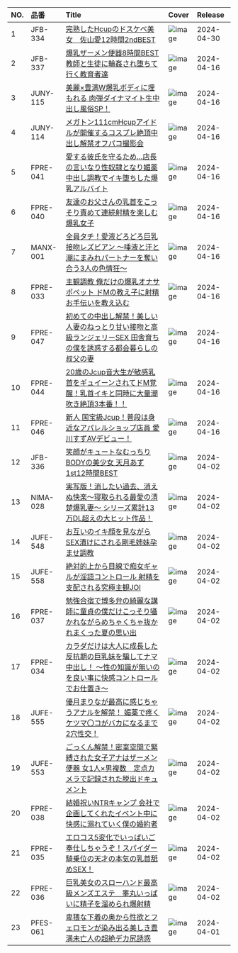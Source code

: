 |NO.|品番|Title|Cover|Release|
|:---|:---|:---|:---|:---|
1|JFB-334|[完熟したHcupのドスケベ美女　佐山愛12時間2ndBEST](https://www.avmoive.top/index.php/archives/38420/)|![image](https://cdn.up-timely.com/image/12/content/73375/lkBlSBYOtx4l2lk0bh5dmPg5EbdfDl9i4nw595LH.jpg)|2024-04-30
2|JFB-337|[爆乳ザーメン便器8時間BEST 教師と生徒に輪姦され堕ちて行く教育者達](https://www.avmoive.top/index.php/archives/38430/)|![image](https://cdn.up-timely.com/image/12/content/73239/BjCwcJ6ra9Uix9xgoKKQTRBL3r2AnSDKwKilzbyb.jpg)|2024-04-16
3|JUNY-115|[美麗×豊満W爆乳ボディに埋もれる 肉弾ダイナマイト生中出し風俗SP！](https://www.avmoive.top/index.php/archives/38429/)|![image](https://cdn.up-timely.com/image/12/content/73232/PCC5VhOc0A3xLMFivmVO9AVDbBf4XuEDwO3xv9lY.jpg)|2024-04-16
4|JUNY-114|[メガトン111cmHcupアイドルが開催するコスプレ絶頂中出し解禁オフパコ撮影会](https://www.avmoive.top/index.php/archives/38428/)|![image](https://cdn.up-timely.com/image/12/content/73231/bVHIdtylOlC0kMgLcYl9m3FX4cKCeAm7AQnexLIT.jpg)|2024-04-16
5|FPRE-041|[愛する彼氏を守るため…店長の言いなり性奴隷となり媚薬中出し調教でイキ堕ちした爆乳アルバイト](https://www.avmoive.top/index.php/archives/38427/)|![image](https://cdn.up-timely.com/image/12/content/73236/kW7l1EWUuXXP5D9KgiGvK1yzZSOToca7kBK8EP5c.jpg)|2024-04-16
6|FPRE-040|[友達のお父さんの乳首をこっそり責めて連続射精を楽しむ爆乳女子](https://www.avmoive.top/index.php/archives/38426/)|![image](https://cdn.up-timely.com/image/12/content/73234/CJRR09tPb3kLm2bzUWT1rphEAjC8xHY2f6excDw2.jpg)|2024-04-16
7|MANX-001|[全員タチ！愛液どろどろ巨乳接吻レズビアン ～唾液と汗と潮にまみれパートナーを奪い合う3人の色情狂～](https://www.avmoive.top/index.php/archives/38425/)|![image](https://cdn.up-timely.com/image/12/content/73235/0nyddJ7CrLGXjPbw3pcHFX2uOzmbBy8bNIhqQPjO.jpg)|2024-04-16
8|FPRE-033|[主観調教 俺だけの爆乳オナサポペット ドMの教え子に射精お手伝いを教え込む](https://www.avmoive.top/index.php/archives/38424/)|![image](https://cdn.up-timely.com/image/12/content/73233/m9HinAOsJ6NpbiCpdSoBOQSLszgObTHwANZlNIHb.jpg)|2024-04-16
9|FPRE-047|[初めての中出し解禁！美しい人妻のねっとり甘い接吻と高級ランジェリーSEX 田舎育ちの僕を誘惑する都会暮らしの叔父の妻](https://www.avmoive.top/index.php/archives/38423/)|![image](https://cdn.up-timely.com/image/12/content/73238/dBJT8uyNvlYSwit6d2OPeFJu74wrA09eOfNRrUG4.jpg)|2024-04-16
10|FPRE-044|[20歳のJcup音大生が敏感乳首をギュイーンされてドM覚醒！乳首イキと同時に大量潮吹き絶頂3本番！！](https://www.avmoive.top/index.php/archives/38422/)|![image](https://cdn.up-timely.com/image/12/content/73240/xOlQgFue2xAVNgtaXhg582jwx03cKtNTo86ar7kv.jpg)|2024-04-16
11|FPRE-046|[新人 国宝級Jcup！普段は身近なアパレルショップ店員 愛川すずAVデビュー！](https://www.avmoive.top/index.php/archives/38421/)|![image](https://cdn.up-timely.com/image/12/content/73237/JLqGy64b35nrzKKqEkGH39L0zU2b9WfnzXzdSlDy.jpg)|2024-04-16
12|JFB-336|[笑顔がキュートなむっちりBODYの美少女 天月あず1st12時間BEST](https://www.avmoive.top/index.php/archives/38441/)|![image](https://cdn.up-timely.com/image/12/content/72963/L40RHc4kErPqaOYB5ZSJk7uWWS6Kya0QQZjerQOY.jpg)|2024-04-02
13|NIMA-028|[実写版！消したい過去、消えぬ快楽～寝取られる最愛の清楚爆乳妻～ シリーズ累計13万DL超えの大ヒット作品！](https://www.avmoive.top/index.php/archives/38440/)|![image](https://cdn.up-timely.com/image/12/content/72959/o7YamjpI7O6ZVvC0S5sOt7x73sqZ0CL8dVOMD40P.jpg)|2024-04-02
14|JUFE-548|[お互いのイキ顔を見ながらSEX漬けにされる剛毛姉妹孕ませ調教](https://www.avmoive.top/index.php/archives/38439/)|![image](https://cdn.up-timely.com/image/12/content/72968/jevYxMPL2JfUSucYNjoIVD8vshwZSCMfWFvOI5OP.jpg)|2024-04-02
15|JUFE-558|[絶対的上から目線で痴女ギャルが淫語コントロール 射精を支配される究極主観JOI](https://www.avmoive.top/index.php/archives/38438/)|![image](https://cdn.up-timely.com/image/12/content/72969/inWI6N7gyS2A4hIEAYtTFGfNVyVzXPy5msKlMWTE.jpg)|2024-04-02
16|FPRE-037|[勉強合宿で博多弁の綺麗な講師に童貞の僕だけこっそり囁かれながらめちゃくちゃ抜かれまくった夏の思い出](https://www.avmoive.top/index.php/archives/38437/)|![image](https://cdn.up-timely.com/image/12/content/72960/VCVd2wNCukMJfUaGgxmu5htuxl2k82Ly1HHOseuR.jpg)|2024-04-02
17|FPRE-034|[カラダだけは大人に成長した反抗期の巨乳妹を騙してナマ中出し！ ～性の知識が無いのを良い事に快感コントロールでお仕置き～](https://www.avmoive.top/index.php/archives/38436/)|![image](https://cdn.up-timely.com/image/12/content/72964/eisgEKVoXyrxKQMgUY2jXlhQOE4VukaqHNBmN4Y0.jpg)|2024-04-02
18|JUFE-555|[優月まりなが最高に感じちゃうアナルを解禁！ 媚薬で疼くケツマ〇コがバカになるまで2穴性交！](https://www.avmoive.top/index.php/archives/38435/)|![image](https://cdn.up-timely.com/image/12/content/72967/eDoPTttWuBxr6YNOuRJwCK0yRBZ8uodWDVW33FV4.jpg)|2024-04-02
19|JUFE-553|[ごっくん解禁！密室空間で緊縛された女子アナはザーメン便器 女1人×男複数　定点カメラで記録された脱出ドキュメント](https://www.avmoive.top/index.php/archives/38434/)|![image](https://cdn.up-timely.com/image/12/content/72962/dYHCBBOh9qWWwcSgnGwNvE5IWPloBLAM3hc2Fy0t.jpg)|2024-04-02
20|FPRE-038|[結婚祝いNTRキャンプ 会社で企画してくれたイベント中に快感に溺れていく僕の婚約者](https://www.avmoive.top/index.php/archives/38433/)|![image](https://cdn.up-timely.com/image/12/content/72961/8QQM3NvKRIq2zB4RonUOwQYvu6Sud4oDDBRQXwX9.jpg)|2024-04-02
21|FPRE-035|[エロコス5変化でいっぱいご奉仕しちゃうぞ！スパイダー騎乗位の天才の本気の乳首舐めSEX！](https://www.avmoive.top/index.php/archives/38432/)|![image](https://cdn.up-timely.com/image/12/content/72966/PCAxA8gZvh5cTm9rFDceZayQ61V9M3JsuVCIPof0.jpg)|2024-04-02
22|FPRE-036|[巨乳美女のスローハンド最高級メンズエステ　睾丸いっぱいに精子を溜められ爆射精](https://www.avmoive.top/index.php/archives/38431/)|![image](https://cdn.up-timely.com/image/12/content/72965/JGFxZlW9dNkSEyLtJbrp556Co8kcSRbcytuNfUtr.jpg)|2024-04-02
23|PFES-061|[卑猥な下着の奥から性欲とフェロモンが染み出る美しき豊満未亡人の超絶デカ尻誘惑](https://www.avmoive.top/index.php/archives/38442/)|![image](https://cdn.up-timely.com/image/12/content/72490/CFGT1fJhh6zV6eJOZDHY3swfx88vOQWGtz2T9atG.jpg)|2024-04-01